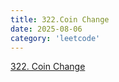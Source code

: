 ```yaml
---
title: 322.Coin Change
date: 2025-08-06
category: 'leetcode'
---
```


[322. Coin Change](https://leetcode.cn/problems/coin-change/)

